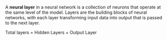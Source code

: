 A **neural layer** in a neural network is a collection of neurons that operate at the same level of the model. Layers are the building blocks of neural networks, with each layer transforming input data into output that is passed to the next layer.

Total layers = Hidden Layers + Output Layer